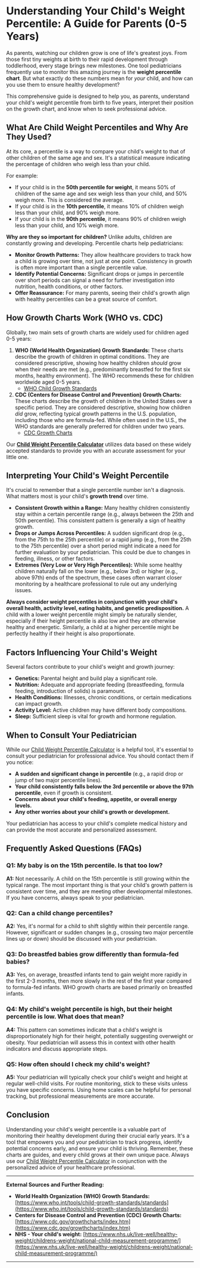 # Understanding Your Child's Weight Percentile: A Guide for Parents (0-5 Years)

As parents, watching our children grow is one of life's greatest joys. From those first tiny weights at birth to their rapid development through toddlerhood, every stage brings new milestones. One tool pediatricians frequently use to monitor this amazing journey is the **weight percentile chart**. But what exactly do these numbers mean for *your* child, and how can you use them to ensure healthy development?

This comprehensive guide is designed to help you, as parents, understand your child's weight percentile from birth to five years, interpret their position on the growth chart, and know when to seek professional advice.

## What Are Child Weight Percentiles and Why Are They Used?

At its core, a percentile is a way to compare your child's weight to that of other children of the same age and sex. It's a statistical measure indicating the percentage of children who weigh less than your child.

For example:
* If your child is in the **50th percentile for weight**, it means 50% of children of the same age and sex weigh less than your child, and 50% weigh more. This is considered the average.
* If your child is in the **10th percentile**, it means 10% of children weigh less than your child, and 90% weigh more.
* If your child is in the **90th percentile**, it means 90% of children weigh less than your child, and 10% weigh more.

**Why are they so important for children?** Unlike adults, children are constantly growing and developing. Percentile charts help pediatricians:
* **Monitor Growth Patterns:** They allow healthcare providers to track how a child is growing over time, not just at one point. Consistency in growth is often more important than a single percentile value.
* **Identify Potential Concerns:** Significant drops or jumps in percentile over short periods can signal a need for further investigation into nutrition, health conditions, or other factors.
* **Offer Reassurance:** For many parents, seeing their child's growth align with healthy percentiles can be a great source of comfort.

## How Growth Charts Work (WHO vs. CDC)

Globally, two main sets of growth charts are widely used for children aged 0-5 years:

1.  **WHO (World Health Organization) Growth Standards:** These charts describe the growth of children in optimal conditions. They are considered prescriptive, showing how healthy children *should* grow when their needs are met (e.g., predominantly breastfed for the first six months, healthy environment). The WHO recommends these for children worldwide aged 0-5 years.
    * [WHO Child Growth Standards](https://www.who.int/tools/child-growth-standards/standards)
2.  **CDC (Centers for Disease Control and Prevention) Growth Charts:** These charts describe the growth of children in the United States over a specific period. They are considered descriptive, showing how children *did* grow, reflecting typical growth patterns in the U.S. population, including those who are formula-fed. While often used in the U.S., the WHO standards are generally preferred for children under two years.
    * [CDC Growth Charts](https://www.cdc.gov/growthcharts/cdc-growth-charts.htm)

Our **[Child Weight Percentile Calculator](/calculators)** utilizes data based on these widely accepted standards to provide you with an accurate assessment for your little one.

## Interpreting Your Child's Weight Percentile

It's crucial to remember that a single percentile number isn't a diagnosis. What matters most is your child's **growth trend** over time.

* **Consistent Growth within a Range:** Many healthy children consistently stay within a certain percentile range (e.g., always between the 25th and 50th percentile). This consistent pattern is generally a sign of healthy growth.
* **Drops or Jumps Across Percentiles:** A sudden significant drop (e.g., from the 75th to the 25th percentile) or a rapid jump (e.g., from the 25th to the 75th percentile) over a short period might indicate a need for further evaluation by your pediatrician. This could be due to changes in feeding, illness, or other factors.
* **Extremes (Very Low or Very High Percentiles):** While some healthy children naturally fall on the lower (e.g., below 3rd) or higher (e.g., above 97th) ends of the spectrum, these cases often warrant closer monitoring by a healthcare professional to rule out any underlying issues.

**Always consider weight percentiles in conjunction with your child's overall health, activity level, eating habits, and genetic predisposition.** A child with a lower weight percentile might simply be naturally slender, especially if their height percentile is also low and they are otherwise healthy and energetic. Similarly, a child at a higher percentile might be perfectly healthy if their height is also proportionate.

## Factors Influencing Your Child's Weight

Several factors contribute to your child's weight and growth journey:

* **Genetics:** Parental height and build play a significant role.
* **Nutrition:** Adequate and appropriate feeding (breastfeeding, formula feeding, introduction of solids) is paramount.
* **Health Conditions:** Illnesses, chronic conditions, or certain medications can impact growth.
* **Activity Level:** Active children may have different body compositions.
* **Sleep:** Sufficient sleep is vital for growth and hormone regulation.

## When to Consult Your Pediatrician

While our [Child Weight Percentile Calculator](/calculators) is a helpful tool, it's essential to consult your pediatrician for professional advice. You should contact them if you notice:

* **A sudden and significant change in percentile** (e.g., a rapid drop or jump of two major percentile lines).
* **Your child consistently falls below the 3rd percentile or above the 97th percentile**, even if growth is consistent.
* **Concerns about your child's feeding, appetite, or overall energy levels.**
* **Any other worries about your child's growth or development.**

Your pediatrician has access to your child's complete medical history and can provide the most accurate and personalized assessment.

## Frequently Asked Questions (FAQs)

### Q1: My baby is on the 15th percentile. Is that too low?
**A1:** Not necessarily. A child on the 15th percentile is still growing within the typical range. The most important thing is that your child's growth pattern is consistent over time, and they are meeting other developmental milestones. If you have concerns, always speak to your pediatrician.

### Q2: Can a child change percentiles?
**A2:** Yes, it's normal for a child to shift slightly within their percentile range. However, significant or sudden changes (e.g., crossing two major percentile lines up or down) should be discussed with your pediatrician.

### Q3: Do breastfed babies grow differently than formula-fed babies?
**A3:** Yes, on average, breastfed infants tend to gain weight more rapidly in the first 2-3 months, then more slowly in the rest of the first year compared to formula-fed infants. WHO growth charts are based primarily on breastfed infants.

### Q4: My child's weight percentile is high, but their height percentile is low. What does that mean?
**A4:** This pattern can sometimes indicate that a child's weight is disproportionately high for their height, potentially suggesting overweight or obesity. Your pediatrician will assess this in context with other health indicators and discuss appropriate steps.

### Q5: How often should I check my child's weight?
**A5:** Your pediatrician will typically check your child's weight and height at regular well-child visits. For routine monitoring, stick to these visits unless you have specific concerns. Using home scales can be helpful for personal tracking, but professional measurements are more accurate.

## Conclusion

Understanding your child's weight percentile is a valuable part of monitoring their healthy development during their crucial early years. It's a tool that empowers you and your pediatrician to track progress, identify potential concerns early, and ensure your child is thriving. Remember, these charts are guides, and every child grows at their own unique pace. Always use our [Child Weight Percentile Calculator](/calculators) in conjunction with the personalized advice of your healthcare professional.

---
**External Sources and Further Reading:**

* **World Health Organization (WHO) Growth Standards:** [https://www.who.int/tools/child-growth-standards/standards](https://www.who.int/tools/child-growth-standards/standards)
* **Centers for Disease Control and Prevention (CDC) Growth Charts:** [https://www.cdc.gov/growthcharts/index.htm](https://www.cdc.gov/growthcharts/index.htm)
* **NHS - Your child's weight:** [https://www.nhs.uk/live-well/healthy-weight/childrens-weight/national-child-measurement-programme/](https://www.nhs.uk/live-well/healthy-weight/childrens-weight/national-child-measurement-programme/)

---
